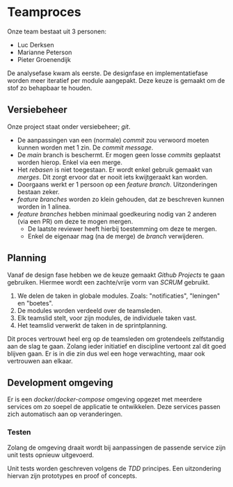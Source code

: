 # Teamproces
Onze team bestaat uit 3 personen:
- Luc Derksen
- Marianne Peterson
- Pieter Groenendijk

De analysefase kwam als eerste. De designfase en implementatiefase worden meer iteratief per module
aangepakt. Deze keuze is gemaakt om de stof zo behapbaar te houden. 


## Versiebeheer
Onze project staat onder versiebeheer; _git_.

- De aanpassingen van een (normale) _commit_ zou verwoord moeten kunnen worden met 1 zin. 
De _commit message_.
- De _main_ branch is beschermt. Er mogen geen losse _commits_ geplaatst worden hierop. Enkel via een
merge.
- Het _rebasen_ is niet toegestaan. Er wordt enkel gebruik gemaakt van _merges_. Dit zorgt ervoor
dat er nooit iets kwijtgeraakt kan worden. 
- Doorgaans werkt er 1 persoon op een _feature branch_. Uitzonderingen bestaan zeker.
- _feature branches_ worden zo klein gehouden, dat ze beschreven kunnen worden in 1 alinea.
- _feature branches_ hebben minimaal goedkeuring nodig van 2 anderen (via een PR) 
om deze te mogen mergen. 
    - De laatste reviewer heeft hierbij toestemming om deze te mergen.
    - Enkel de eigenaar mag (na de merge) de _branch_ verwijderen.


## Planning 
Vanaf de design fase hebben we de keuze gemaakt _Github Projects_ te gaan gebruiken. Hiermee wordt
een zachte/vrije vorm van _SCRUM_ gebruikt. 
1. We delen de taken in globale modules. Zoals: "notificaties", "leningen" en "boetes".
2. De modules worden verdeeld over de teamsleden.
3. Elk teamslid stelt, voor zijn modules, de individuele taken vast. 
4. Het teamslid verwerkt de taken in de sprintplanning.

Dit proces vertrouwt heel erg op de teamsleden om grotendeels zelfstandig aan de slag te gaan. Zolang
ieder initiatief en discipline vertoont zal dit goed blijven gaan. Er is in die zin dus wel een hoge
verwachting, maar ook vertrouwen aan elkaar.


## Development omgeving
Er is een _docker_/_docker-compose_ omgeving opgezet met meerdere services om zo soepel de applicatie
te ontwikkelen. Deze services passen zich automatisch aan op veranderingen. 

### Testen
Zolang de omgeving draait wordt bij aanpassingen de passende service zijn unit tests opnieuw 
uitgevoerd.

Unit tests worden geschreven volgens de _TDD_ principes. Een uitzondering hiervan zijn prototypes 
en proof of concepts.
